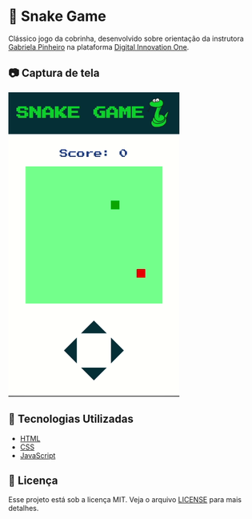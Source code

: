 # :snake: Snake Game

Clássico jogo da cobrinha, desenvolvido sobre orientação da instrutora [Gabriela Pinheiro](https://www.linkedin.com/in/gabrielapinheiro129/) na plataforma [Digital Innovation One](https://digitalinnovation.one/).

## :camera: Captura de tela

![Captura de tela](screenshot.gif)

## :rocket: Tecnologias Utilizadas

- [HTML](https://developer.mozilla.org/pt-BR/docs/Web/HTML)
- [CSS](https://developer.mozilla.org/pt-BR/docs/Web/CSS)
- [JavaScript](https://developer.mozilla.org/pt-BR/docs/Web/JavaScript)

## :memo: Licença
Esse projeto está sob a licença MIT. Veja o arquivo [LICENSE](LICENSE) para mais detalhes.
